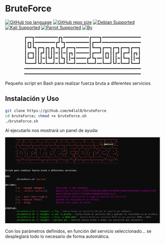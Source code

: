 # BruteForce

[![GitHub top language](https://img.shields.io/github/languages/top/m4lal0/bruteForce?logo=gnu-bash&style=flat-square)](#)
[![GitHub repo size](https://img.shields.io/github/repo-size/m4lal0/bruteForce?logo=webpack&style=flat-square)](#)
[![Debian Supported](https://img.shields.io/badge/Debian-Supported-blue?style=flat-square&logo=debian)](#)
[![Kali Supported](https://img.shields.io/badge/Kali-Supported-blue?style=flat-square&logo=linux)](#)
[![Parrot Supported](https://img.shields.io/badge/Parrot-Supported-blue?style=flat-square&logo=linux)](#)
[![By](https://img.shields.io/badge/By-m4lal0-green?style=flat-square&logo=github)](#)

<p align="center">
┏━━┓━━━━━━━━━┏┓━━━━━━━━━━┏━━━┓━━━━━━━━━━━━━━━
┃┏┓┃━━━━━━━━┏┛┗┓━━━━━━━━━┃┏━━┛━━━━━━━━━━━━━━━
┃┗┛┗┓┏━┓┏┓┏┓┗┓┏┛┏━━┓━━━━━┃┗━━┓┏━━┓┏━┓┏━━┓┏━━┓
┃┏━┓┃┃┏┛┃┃┃┃━┃┃━┃┏┓┃━━━━━┃┏━━┛┃┏┓┃┃┏┛┃┏━┛┃┏┓┃
┃┗━┛┃┃┃━┃┗┛┃━┃┗┓┃┃━┫━━━━┏┛┗┓━━┃┗┛┃┃┃━┃┗━┓┃┃━┫
┗━━━┛┗┛━┗━━┛━┗━┛┗━━┛━━━━┗━━┛━━┗━━┛┗┛━┗━━┛┗━━┛
━━━━━━━━━━━━━━━━━━━━━━━━━━━━━━━━━━━━━━━━━━━━━
━━━━━━━━━━━━━━━━━━━━━━━━━━━━━━━━━━━━━━━━━━━━━

Pequeño script en Bash para realizar fuerza bruta a diferentes servicios
</p>

## Instalación y Uso

```bash
git clone https://github.com/m4lal0/bruteForce
cd bruteForce; chmod +x bruteForce.sh
./bruteForce.sh
```

Al ejecutarlo nos mostrará un panel de ayuda:

![HelpPanel](./images/helpPanel.png)

Con los parámetros definidos, en función del servicio seleccionado... se despleglará todo lo necesario de forma automática.